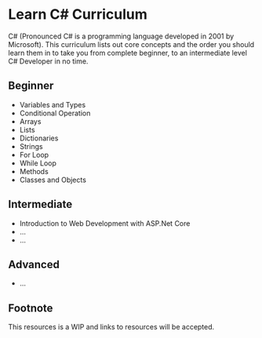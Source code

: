 # Learn C# Curriculum

C# (Pronounced C# is a programming language developed in 2001 by Microsoft). This curriculum lists out core concepts and the order you should learn them in to take you from  complete beginner, to an intermediate level C# Developer in no time.

## Beginner

* Variables and Types
* Conditional Operation 
* Arrays
* Lists
* Dictionaries
* Strings
* For Loop
* While Loop
* Methods
* Classes and Objects

## Intermediate
* Introduction to Web Development with ASP.Net Core
* ...
* ...

## Advanced
* ...

## Footnote

This resources is a WIP and links to resources will be accepted.
